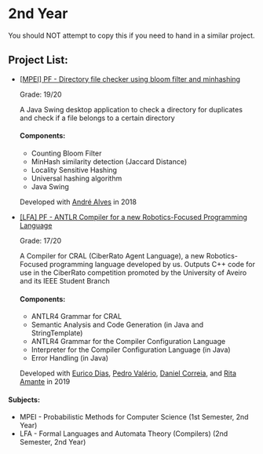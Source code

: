 # 2nd Year

You should NOT attempt to copy this if you need to hand in a similar project.

## Project List:

 - [[MPEI] PF - Directory file checker using bloom filter and minhashing](https://github.com/RodrigoRosmaninho/projects-ect/tree/master/2nd%20Year/%5BMPEI%5D%20PF%20-%20Directory%20file%20checker%20using%20bloom%20filter%20and%20minhashing)

     Grade: 19/20

     A Java Swing desktop application to check a directory for duplicates and check if a file belongs to a certain directory

     #### Components:
     - Counting Bloom Filter
     - MinHash similarity detection (Jaccard Distance)
     - Locality Sensitive Hashing
     - Universal hashing algorithm
     - Java Swing

     Developed with [André Alves](https://github.com/andralves717) in 2018

 - [[LFA] PF - ANTLR Compiler for a new Robotics-Focused Programming Language](https://github.com/RodrigoRosmaninho/projects-ect/tree/master/2nd%20Year/%5BLFA%5D%20PF%20-%20ANTLR%20Compiler%20for%20a%20new%20Robotics-Focused%20Programming%20Language)

     Grade: 17/20

     A Compiler for CRAL (CiberRato Agent Language), a new Robotics-Focused programming language developed by us. Outputs C++ code for use in the CiberRato competition promoted by the University of Aveiro and its IEEE Student Branch

     #### Components:
     - ANTLR4 Grammar for CRAL
     - Semantic Analysis and Code Generation (in Java and StringTemplate)
     - ANTLR4 Grammar for the Compiler Configuration Language
     - Interpreter for the Compiler Configuration Language (in Java)
     - Error Handling (in Java)

     Developed with [Eurico Dias](https://github.com/eurico-dias), [Pedro Valério](https://github.com/PMSValerio), [Daniel Correia](https://github.com/danielcorreia13), and [Rita Amante](https://github.com/rita-amante) in 2019

 #### Subjects:
- MPEI - Probabilistic Methods for Computer Science (1st Semester, 2nd Year)
- LFA - Formal Languages and Automata Theory (Compilers) (2nd Semester, 2nd Year)
